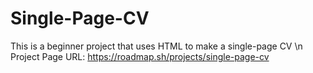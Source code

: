 # Single-Page-CV
This is a beginner project that uses HTML to make a single-page CV \n
Project Page URL: https://roadmap.sh/projects/single-page-cv
